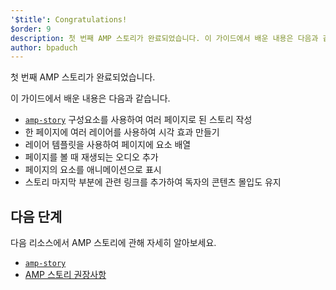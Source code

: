 ```yaml
---
'$title': Congratulations!
$order: 9
description: 첫 번째 AMP 스토리가 완료되었습니다. 이 가이드에서 배운 내용은 다음과 같습니다. amp-story 구성요소를 사용하여 여러 페이지로 된 스토리 작성
author: bpaduch
---
```


첫 번째 AMP 스토리가 완료되었습니다.

이 가이드에서 배운 내용은 다음과 같습니다.

- [`amp-story`](../../../../documentation/components/reference/amp-story.md) 구성요소를 사용하여 여러 페이지로 된 스토리 작성
- 한 페이지에 여러 레이어를 사용하여 시각 효과 만들기
- 레이어 템플릿을 사용하여 페이지에 요소 배열
- 페이지를 볼 때 재생되는 오디오 추가
- 페이지의 요소를 애니메이션으로 표시
- 스토리 마지막 부분에 관련 링크를 추가하여 독자의 콘텐츠 몰입도 유지

## 다음 단계

다음 리소스에서 AMP 스토리에 관해 자세히 알아보세요.

- [`amp-story`](../../../../documentation/components/reference/amp-story.md)
- [AMP 스토리 권장사항](../../../../documentation/guides-and-tutorials/start/create_successful_stories.md)

